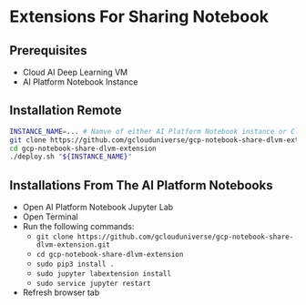 # Extensions For Sharing Notebook

## Prerequisites

* Cloud AI Deep Learning VM
* AI Platform Notebook Instance

## Installation Remote

```bash
INSTANCE_NAME=... # Namve of either AI Platform Notebook instance or Cloud AI Deep Learning VM
git clone https://github.com/gclouduniverse/gcp-notebook-share-dlvm-extension.git
cd gcp-notebook-share-dlvm-extension
./deploy.sh "${INSTANCE_NAME}"
```

## Installations From The AI Platform Notebooks

* Open AI Platform Notebook Jupyter Lab
* Open Terminal
* Run the following commands:
   * ```git clone https://github.com/gclouduniverse/gcp-notebook-share-dlvm-extension.git```
   * ```cd gcp-notebook-share-dlvm-extension```
   * ```sudo pip3 install .```
   * ```sudo jupyter labextension install```
   * ```sudo service jupyter restart```
* Refresh browser tab
